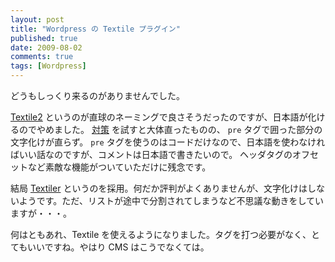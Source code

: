 ```yaml
---
layout: post
title: "Wordpress の Textile プラグイン"
published: true
date: 2009-08-02
comments: true
tags: [Wordpress]
---
```


どうもしっくり来るのがありませんでした。

[Textile2](http://wordpress.org/extend/plugins/textile-2/) というのが直球のネーミングで良さそうだったのですが、日本語が化けるのでやめました。
[対策](http://wordpress.org/support/topic/253662) を試すと大体直ったものの、 `pre` タグで囲った部分の文字化けが直らず。 `pre` タグを使うのはコードだけなので、日本語を使わなければいい話なのですが、コメントは日本語で書きたいので。
ヘッダタグのオフセットなど素敵な機能がついていただけに残念です。

結局 [Textiler](http://wordpress.org/extend/plugins/textiler/) というのを採用。何だか評判がよくありませんが、文字化けはしないようです。ただ、リストが途中で分割されてしまうなど不思議な動きをしていますが・・・。

何はともあれ、Textile を使えるようになりました。タグを打つ必要がなく、とてもいいですね。やはり CMS はこうでなくては。
